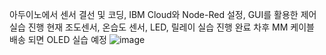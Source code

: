 아두이노에서 센서 결선 및 코딩, IBM Cloud와 Node-Red 설정, GUI를 활용한 제어 실습 진행
현재 조도센서, 온습도 센서, LED, 릴레이 실습 진행 완료
차후 MM 케이블 배송 되면 OLED 실습 예정
![image](https://user-images.githubusercontent.com/106147156/178647558-cce1a73c-9ab7-445d-9363-2a2efc467a01.png)
